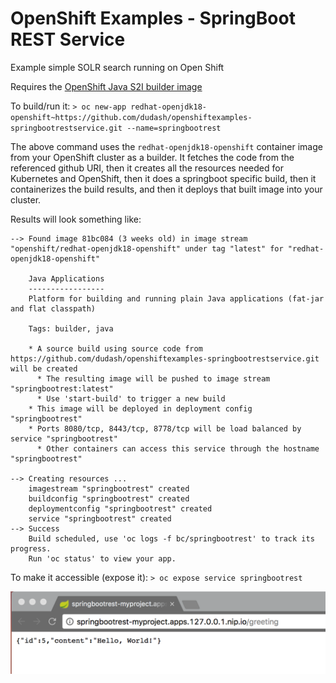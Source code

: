 # OpenShift Examples - SpringBoot REST Service
Example simple SOLR search running on Open Shift

Requires the [OpenShift Java S2I builder image](https://access.redhat.com/containers/#/registry.access.redhat.com/redhat-openjdk-18/openjdk18-openshift)

To build/run it:
`> oc new-app redhat-openjdk18-openshift~https://github.com/dudash/openshiftexamples-springbootrestservice.git --name=springbootrest`

The above command uses the `redhat-openjdk18-openshift` container image from your OpenShift cluster as a builder.  It fetches the code from the referenced github URI, then it creates all the resources needed for Kubernetes and OpenShift, then it does a springboot specific build, then it containerizes the build results, and then it deploys that built image into your cluster.

Results will look something like:
```
--> Found image 81bc084 (3 weeks old) in image stream "openshift/redhat-openjdk18-openshift" under tag "latest" for "redhat-openjdk18-openshift"

    Java Applications 
    ----------------- 
    Platform for building and running plain Java applications (fat-jar and flat classpath)

    Tags: builder, java

    * A source build using source code from https://github.com/dudash/openshiftexamples-springbootrestservice.git will be created
      * The resulting image will be pushed to image stream "springbootrest:latest"
      * Use 'start-build' to trigger a new build
    * This image will be deployed in deployment config "springbootrest"
    * Ports 8080/tcp, 8443/tcp, 8778/tcp will be load balanced by service "springbootrest"
      * Other containers can access this service through the hostname "springbootrest"

--> Creating resources ...
    imagestream "springbootrest" created
    buildconfig "springbootrest" created
    deploymentconfig "springbootrest" created
    service "springbootrest" created
--> Success
    Build scheduled, use 'oc logs -f bc/springbootrest' to track its progress.
    Run 'oc status' to view your app.
 ```

To make it accessible (expose it):
`> oc expose service springbootrest`

![Screenshot](./.screens/2017-07-17.png?raw=true)
